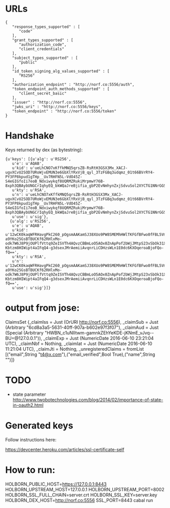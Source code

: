 # URLs
```
{
   "response_types_supported" : [
      "code"
   ],
   "grant_types_supported" : [
      "authorization_code",
      "client_credentials"
   ],
   "subject_types_supported" : [
      "public"
   ],
   "id_token_signing_alg_values_supported" : [
      "RS256"
   ],
   "authorization_endpoint" : "http://norf.co:5556/auth",
   "token_endpoint_auth_methods_supported" : [
      "client_secret_basic"
   ],
   "issuer" : "http://norf.co:5556",
   "jwks_uri" : "http://norf.co:5556/keys",
   "token_endpoint" : "http://norf.co:5556/token"
}
```

# Handshake

Keys returned by dex (as bytestring):

```
{u'keys': [{u'alg': u'RS256',
   u'e': u'AQAB',
   u'kid': u'ueLhCNO7xKffkMNQ5qrsZB-RsRtH3GSX3Mx_XACJ-ugvXCvU2SOD7URoWjvEMUN3e6GbXlYRxVjB_qyl_3TzFGBq3udqmz_01t66BVrRY4-PY3FP8kpud1gTHp__Uv7RHFN5L-VdO45Z-S4eGIGfoIi7eoB_Ndxiwykqf8UQRMZRukiMrpmwY76B-8xph3QBAybUNGCrIqhyEQ_bkWQaJreBjifia_gbP2EvNmhynZxjSdvuSol2XYCTG1NNrGGSkY1y9vSL467zoTlQ0FHoDCFdeN7JuOnVwkQm93TXs_uavAgnUzLK1FQnNB5oG9WarLpRjH9JYBfP_DMuts9A_Q==',
   u'kty': u'RSA',
   u'n': u'ueLhCNO7xKffkMNQ5qrsZB-RsRtH3GSX3Mx_XACJ-ugvXCvU2SOD7URoWjvEMUN3e6GbXlYRxVjB_qyl_3TzFGBq3udqmz_01t66BVrRY4-PY3FP8kpud1gTHp__Uv7RHFN5L-VdO45Z-S4eGIGfoIi7eoB_Ndxiwykqf8UQRMZRukiMrpmwY76B-8xph3QBAybUNGCrIqhyEQ_bkWQaJreBjifia_gbP2EvNmhynZxjSdvuSol2XYCTG1NNrGGSkY1y9vSL467zoTlQ0FHoDCFdeN7JuOnVwkQm93TXs_uavAgnUzLK1FQnNB5oG9WarLpRjH9JYBfP_DMuts9A_Q==',
   u'use': u'sig'},
  {u'alg': u'RS256',
   u'e': u'AQAB',
   u'kid': u'12wCK0kaqWFRHavgPkC260_pOgsmAAKamSJ38XUo9PW8SMEMhHWlTKFGfBFwo0fFBL5VmDek1zMlWA8paVpqVZgCbxi4c2UZ9LscjUFVxc4YBnjJ_rIbLDIQYdiukpA3BUkz2xdGxASYy4pHGa7ULo3pAdjB-a9YKo25GsBTBUCKf62RHlxMo-odk7W6J8P9jOUPlfVttq9ZeISVTh4AQvzCBBmLoO5AOx0ZnApPof2bWjJMtpS23vSbOk31XytEaksAshZNK09hG-Kbtzm8HIWipt4aIFqQ4-g3dsexJMrAemiiAvqnrLiCDHzsWLn1E0dc6KXOqeroaBjoFQo-fQ==',
   u'kty': u'RSA',
   u'n': u'12wCK0kaqWFRHavgPkC260_pOgsmAAKamSJ38XUo9PW8SMEMhHWlTKFGfBFwo0fFBL5VmDek1zMlWA8paVpqVZgCbxi4c2UZ9LscjUFVxc4YBnjJ_rIbLDIQYdiukpA3BUkz2xdGxASYy4pHGa7ULo3pAdjB-a9YKo25GsBTBUCKf62RHlxMo-odk7W6J8P9jOUPlfVttq9ZeISVTh4AQvzCBBmLoO5AOx0ZnApPof2bWjJMtpS23vSbOk31XytEaksAshZNK09hG-Kbtzm8HIWipt4aIFqQ4-g3dsexJMrAemiiAvqnrLiCDHzsWLn1E0dc6KXOqeroaBjoFQo-fQ==',
   u'use': u'sig'}]}
```

# output from jose:

ClaimsSet {_claimIss = Just (OrURI http://norf.co:5556), _claimSub = Just (Arbitrary "6cd8a3a5-5631-40ff-907a-b602e97f3f07"), _claimAud = Just (Special (Arbitrary "HWBN_c1uNIItwm-gamnkZEhYeKDE-jKNmE_vJvq--BU=@127.0.0.1")), _claimExp = Just (NumericDate 2016-06-10 23:21:04 UTC), _claimNbf = Nothing, _claimIat = Just (NumericDate 2016-06-10 11:21:04 UTC), _claimJti = Nothing, _unregisteredClaims = fromList [("email",String "t4@x.com"),("email_verified",Bool True),("name",String "")]}


# TODO

* state parameter
  http://www.twobotechnologies.com/blog/2014/02/importance-of-state-in-oauth2.html


# Generated keys

Follow instructions here:

https://devcenter.heroku.com/articles/ssl-certificate-self


# How to run:

HOLBORN_PUBLIC_HOST=https://127.0.0.1:8443 HOLBORN_UPSTREAM_HOST=127.0.0.1 HOLBORN_UPSTREAM_PORT=8002 HOLBORN_SSL_FULL_CHAIN=server.crt HOLBORN_SSL_KEY=server.key HOLBORN_DEX_HOST=http://norf.co:5556  SSL_PORT=8443  cabal run
